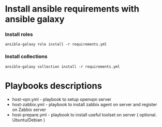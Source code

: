 # Install ansible requirements with ansible galaxy

### Install roles
`ansible-galaxy role install -r requirements.yml`
### Install collections
`ansible-galaxy collection install -r requirements.yml`


# Playbooks descriptions

* host-vpn.yml  - playbook to setup openvpn server
* host-zabbix.yml - playbook to install zabbix agent on server and register on Zabbix server
* host-prepare.yml - playbook to install useful toolset on server ( optional. Ubuntu/Debian )
